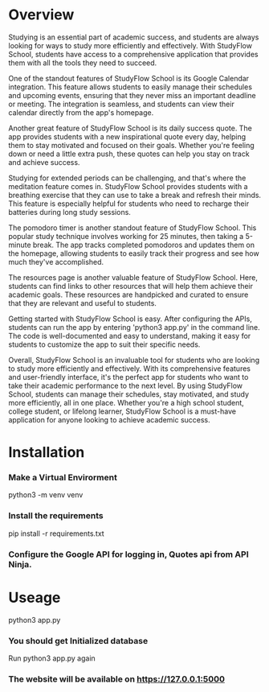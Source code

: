 # Overview

Studying is an essential part of academic success, and students are always looking for ways to study more efficiently and effectively. With StudyFlow School, students have access to a comprehensive application that provides them with all the tools they need to succeed.

One of the standout features of StudyFlow School is its Google Calendar integration. This feature allows students to easily manage their schedules and upcoming events, ensuring that they never miss an important deadline or meeting. The integration is seamless, and students can view their calendar directly from the app's homepage.

Another great feature of StudyFlow School is its daily success quote. The app provides students with a new inspirational quote every day, helping them to stay motivated and focused on their goals. Whether you're feeling down or need a little extra push, these quotes can help you stay on track and achieve success.

Studying for extended periods can be challenging, and that's where the meditation feature comes in. StudyFlow School provides students with a breathing exercise that they can use to take a break and refresh their minds. This feature is especially helpful for students who need to recharge their batteries during long study sessions.

The pomodoro timer is another standout feature of StudyFlow School. This popular study technique involves working for 25 minutes, then taking a 5-minute break. The app tracks completed pomodoros and updates them on the homepage, allowing students to easily track their progress and see how much they've accomplished.

The resources page is another valuable feature of StudyFlow School. Here, students can find links to other resources that will help them achieve their academic goals. These resources are handpicked and curated to ensure that they are relevant and useful to students.

Getting started with StudyFlow School is easy. After configuring the APIs, students can run the app by entering 'python3 app.py' in the command line. The code is well-documented and easy to understand, making it easy for students to customize the app to suit their specific needs.

Overall, StudyFlow School is an invaluable tool for students who are looking to study more efficiently and effectively. With its comprehensive features and user-friendly interface, it's the perfect app for students who want to take their academic performance to the next level. By using StudyFlow School, students can manage their schedules, stay motivated, and study more efficiently, all in one place. Whether you're a high school student, college student, or lifelong learner, StudyFlow School is a must-have application for anyone looking to achieve academic success.

# Installation
### Make a Virtual Envirorment
python3 -m venv venv
### Install the requirements
pip install -r requirements.txt
### Configure the Google API for logging in, Quotes api from API Ninja.

# Useage
python3 app.py
### You should get Initialized database
Run python3 app.py again
### The website will be available on https://127.0.0.1:5000
